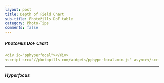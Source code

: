 ```yaml
---
layout: post
title: Depth of Field Chart
sub-title: PhotoPills DoF table
category: Photo-Tips
comments: false
---
```


##### PhotoPills DoF Chart

<div id="pphyperfocal"></div>
<script src="//photopills.com/widgets/pphyperfocal.min.js" async></script>



```yaml
<div id="pphyperfocal"></div>
<script src="//photopills.com/widgets/pphyperfocal.min.js" async></script>
```

--- 
#####  Hyperfocus

